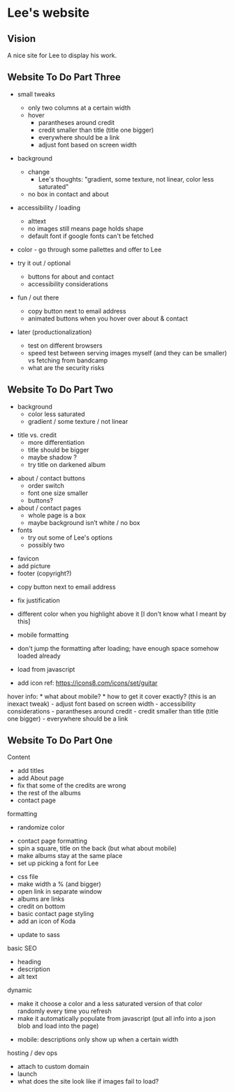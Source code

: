 # Lee's website

## Vision
A nice site for Lee to display his work.

## Website To Do Part Three
- small tweaks
    * only two columns at a certain width
    * hover
        * parantheses around credit 
        * credit smaller than title (title one bigger)
        * everywhere should be a link
        * adjust font based on screen width
- background
    - change
        - Lee's thoughts: "gradient, some texture, not linear, color less saturated"
    * no box in contact and about
- accessibility / loading
    * alttext
    - no images still means page holds shape
    - default font if google fonts can't be fetched
- color - go through some pallettes and offer to Lee
- try it out / optional
    - buttons for about and contact
    - accessibility considerations
- fun / out there
    - copy button next to email address
    - animated buttons when you hover over about & contact

- later (productionalization)
    - test on different browsers
    - speed test between serving images myself (and they can be smaller) vs fetching from bandcamp
    - what are the security risks

## Website To Do Part Two
- background
    - color less saturated
    - gradient / some texture / not linear
* title vs. credit
    * more differentiation
    * title should be bigger
    * maybe shadow ? 
    * try title on darkened album
- about / contact buttons
    * order switch
    * font one size smaller
    - buttons?
- about / contact pages
    - whole page is a box
    - maybe background isn’t white / no box
- fonts
    * try out some of Lee's options
    * possibly two
* favicon
* add picture
* footer (copyright?)
- copy button next to email address
* fix justification
- different color when you highlight above it [I don't know what I meant by this]

- mobile formatting
- don't jump the formatting after loading; have enough space somehow loaded already
- load from javascript
* add icon ref: https://icons8.com/icons/set/guitar

hover info:
    * what about mobile?
    * how to get it cover exactly? (this is an inexact tweak)
    - adjust font based on screen width
    - accessibility considerations
    - parantheses around credit 
    - credit smaller than title (title one bigger)
    - everywhere should be a link


## Website To Do Part One
Content
* add titles
* add About page
* fix that some of the credits are wrong
* the rest of the albums
* contact page

formatting
* randomize color
- contact page formatting
- spin a square, title on the back (but what about mobile)
- make albums stay at the same place
- set up picking a font for Lee
* css file
* make width a % (and bigger)
* open link in separate window
* albums are links
* credit on bottom
* basic contact page styling
* add an icon of Koda
- update to sass

basic SEO
- heading
- description
- alt text

dynamic
- make it choose a color and a less saturated version of that color randomly every time you refresh
- make it automatically populate from javascript (put all info into a json blob and load into the page)
* mobile: descriptions only show up when a certain width

hosting / dev ops
- attach to custom domain
- launch
- what does the site look like if images fail to load?

